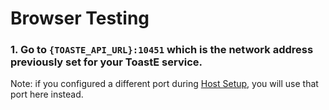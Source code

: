 # Browser Testing

### 1. Go to `{TOASTE_API_URL}:10451`  which is the network address previously set for your ToastE service.

Note: if you configured a different port during [Host Setup](https://toast-enterprise.gitbook.io/toaste/enterprise/host), you will use that port here instead.



